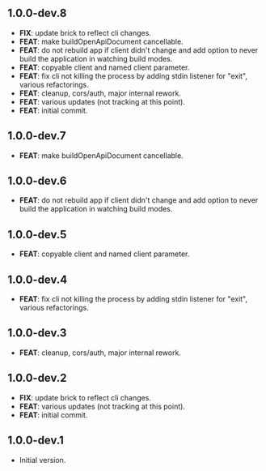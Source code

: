 ## 1.0.0-dev.8

 - **FIX**: update brick to reflect cli changes.
 - **FEAT**: make buildOpenApiDocument cancellable.
 - **FEAT**: do not rebuild app if client didn't change and add option to never build the application in watching build modes.
 - **FEAT**: copyable client and named client parameter.
 - **FEAT**: fix cli not killing the process by adding stdin listener for "exit", various refactorings.
 - **FEAT**: cleanup, cors/auth, major internal rework.
 - **FEAT**: various updates (not tracking at this point).
 - **FEAT**: initial commit.

## 1.0.0-dev.7

 - **FEAT**: make buildOpenApiDocument cancellable.

## 1.0.0-dev.6

 - **FEAT**: do not rebuild app if client didn't change and add option to never build the application in watching build modes.

## 1.0.0-dev.5

 - **FEAT**: copyable client and named client parameter.

## 1.0.0-dev.4

 - **FEAT**: fix cli not killing the process by adding stdin listener for "exit", various refactorings.

## 1.0.0-dev.3

 - **FEAT**: cleanup, cors/auth, major internal rework.

## 1.0.0-dev.2

 - **FIX**: update brick to reflect cli changes.
 - **FEAT**: various updates (not tracking at this point).
 - **FEAT**: initial commit.

## 1.0.0-dev.1

- Initial version.
